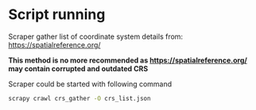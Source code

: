 # Script running

Scraper gather list of coordinate system details from: https://spatialreference.org/

**This method is no more recommended as https://spatialreference.org/ may contain corrupted and outdated CRS**

Scraper could be started with following command

```bash
scrapy crawl crs_gather -O crs_list.json
```

